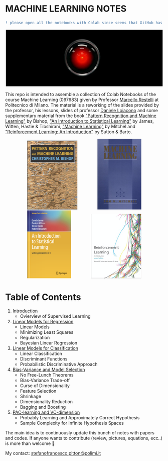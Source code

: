 # MACHINE LEARNING NOTES

```diff
! please open all the notebooks with Colab since seems that GitHub has problem in visualizing long equations and didn't print them
```

<p align="center">
<img src="storage/odissea.jpg" width="500" />
</p>

This repo is intended to assemble a collection of Colab Notebooks of the course Machine Learning (097683) given by Professor [Marcello Restelli](http://home.deib.polimi.it/restelli/MyWebSite/teaching.shtml) at Politecnico di Milano. The material is a reworking of the slides provided by the professor, his lessons, slides of professor [Daniele Loiacono](http://home.deib.polimi.it/loiacono/) and some supplementary material from the book ["Pattern Recognition and Machine Learning"](http://users.isr.ist.utl.pt/~wurmd/Livros/school/Bishop%20-%20Pattern%20Recognition%20And%20Machine%20Learning%20-%20Springer%20%202006.pdf) by Bishop, ["An Introduction to Statistical Learning"](https://faculty.marshall.usc.edu/gareth-james/ISL/ISLR%20Seventh%20Printing.pdf) by James, Witten, Hastie & Tibshirani, ["Machine Learning"](http://profsite.um.ac.ir/~monsefi/machine-learning/pdf/Machine-Learning-Tom-Mitchell.pdf) by Mitchel and ["Reinforcement Learning: An Introduction"](https://web.stanford.edu/class/psych209/Readings/SuttonBartoIPRLBook2ndEd.pdf) by Sutton & Barto.

<p align="center">
<img src="storage/book.png" width="160"  hspace="30" /> <img hspace="30" src="storage/book4.png" width="140"/>  
<img src="storage/book3.png" width="140"  hspace="30" /> <img  hspace="30" src="storage/book2.png" width="160" />  
</p>

# Table of Contents
 1. [Introduction](lectures/00_Introduction.ipynb)
    * Ovierview of Supervised Learning
 2. [Linear Models for Regression](lectures/01_Linear_Models_for_Regression.ipynb)
    * Linear Models
    * Minimizing Least Squares
    * Regularization
    * Bayesian Linear Regression
 3. [Linear Models for Classification](lectures/02_Linear_Models_for_Classification.ipynb)
    * Linear Classification
    * Discriminant Functions
    * Probabilistic Discriminative Approach
 4. [Bias-Variance and Model Selection](lectures/03_Bias_Variance_and_Model_Selection.ipynb)
    * No Free-Lunch Theorems
    * Bias-Variance Trade-off
    * Curse of Dimensionality
    * Feature Selection
    * Shrinkage
    * Dimensionality Reduction
    * Bagging and Boosting
 5. [PAC-learning and VC-dimension](lectures/04_PAC_Learning_and_VC_Dimension.ipynb)
    * Probably Learning and Approximately Correct Hypothesis
    * Sample Complexity for Infinite Hypothesis Spaces

The main idea is to continuously update this bunch of notes with papers and codes. If anyone wants to contribute (review, pictures, equations, ecc..) is more than welcome :beer:

My contact: stefanofrancesco.pitton@polimi.it

